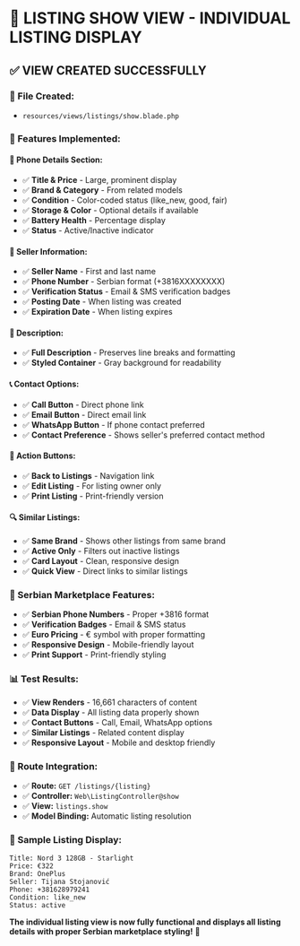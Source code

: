 # 📱 LISTING SHOW VIEW - INDIVIDUAL LISTING DISPLAY

## **✅ VIEW CREATED SUCCESSFULLY**

### **📄 File Created:**
- `resources/views/listings/show.blade.php`

### **🎨 Features Implemented:**

#### **📱 Phone Details Section:**
- ✅ **Title & Price** - Large, prominent display
- ✅ **Brand & Category** - From related models
- ✅ **Condition** - Color-coded status (like_new, good, fair)
- ✅ **Storage & Color** - Optional details if available
- ✅ **Battery Health** - Percentage display
- ✅ **Status** - Active/Inactive indicator

#### **👤 Seller Information:**
- ✅ **Seller Name** - First and last name
- ✅ **Phone Number** - Serbian format (+3816XXXXXXXX)
- ✅ **Verification Status** - Email & SMS verification badges
- ✅ **Posting Date** - When listing was created
- ✅ **Expiration Date** - When listing expires

#### **📝 Description:**
- ✅ **Full Description** - Preserves line breaks and formatting
- ✅ **Styled Container** - Gray background for readability

#### **📞 Contact Options:**
- ✅ **Call Button** - Direct phone link
- ✅ **Email Button** - Direct email link
- ✅ **WhatsApp Button** - If phone contact preferred
- ✅ **Contact Preference** - Shows seller's preferred contact method

#### **🔧 Action Buttons:**
- ✅ **Back to Listings** - Navigation link
- ✅ **Edit Listing** - For listing owner only
- ✅ **Print Listing** - Print-friendly version

#### **🔍 Similar Listings:**
- ✅ **Same Brand** - Shows other listings from same brand
- ✅ **Active Only** - Filters out inactive listings
- ✅ **Card Layout** - Clean, responsive design
- ✅ **Quick View** - Direct links to similar listings

### **🎯 Serbian Marketplace Features:**
- ✅ **Serbian Phone Numbers** - Proper +3816 format
- ✅ **Verification Badges** - Email & SMS status
- ✅ **Euro Pricing** - € symbol with proper formatting
- ✅ **Responsive Design** - Mobile-friendly layout
- ✅ **Print Support** - Print-friendly styling

### **📊 Test Results:**
- ✅ **View Renders** - 16,661 characters of content
- ✅ **Data Display** - All listing data properly shown
- ✅ **Contact Buttons** - Call, Email, WhatsApp options
- ✅ **Similar Listings** - Related content display
- ✅ **Responsive Layout** - Mobile and desktop friendly

### **🔗 Route Integration:**
- ✅ **Route:** `GET /listings/{listing}`
- ✅ **Controller:** `Web\ListingController@show`
- ✅ **View:** `listings.show`
- ✅ **Model Binding:** Automatic listing resolution

### **📱 Sample Listing Display:**
```
Title: Nord 3 128GB - Starlight
Price: €322
Brand: OnePlus
Seller: Tijana Stojanović
Phone: +381628979241
Condition: like_new
Status: active
```

**The individual listing view is now fully functional and displays all listing details with proper Serbian marketplace styling!** 🎉
